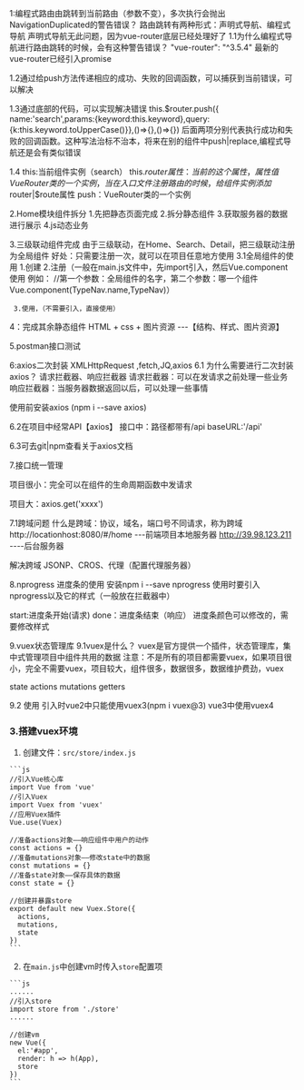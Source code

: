 1:编程式路由由跳转到当前路由（参数不变），多次执行会抛出NavigationDuplicated的警告错误？
  路由跳转有两种形式：声明式导航、编程式导航
  声明式导航无此问题，因为vue-router底层已经处理好了
1.1为什么编程式导航进行路由跳转的时候，会有这种警告错误？
  "vue-router": "^3.5.4" 最新的vue-router已经引入promise

1.2通过给push方法传递相应的成功、失败的回调函数，可以捕获到当前错误，可以解决

1.3通过底部的代码，可以实现解决错误
this.$router.push({ name:'search',params:{keyword:this.keyword},query:{k:this.keyword.toUpperCase()}},()=>{},()=>{})
后面两项分别代表执行成功和失败的回调函数。这种写法治标不治本，将来在别的组件中push|replace,编程式导航还是会有类似错误

1.4
this:当前组件实例（search）
this.$router属性：当前的这个属性，属性值VueRouter类的一个实例，当在入口文件注册路由的时候，给组件实例添加$router|$route属性
push：VueRouter类的一个实例


2.Home模块组件拆分
  1.先把静态页面完成
  2.拆分静态组件
  3.获取服务器的数据进行展示
  4.js动态业务

3.三级联动组件完成
    由于三级联动，在Home、Search、Detail，把三级联动注册为全局组件
    好处：只需要注册一次，就可以在项目任意地方使用
  3.1全局组件的使用
    1.创建
    2.注册（一般在main.js文件中，先import引入，然后Vue.component使用
    例如：
      //第一个参数：全局组件的名字，第二个参数：哪一个组件
      Vue.component(TypeNav.name,TypeNav)）

     3.使用，（不需要引入，直接使用） 

4：完成其余静态组件
  HTML + css + 图片资源 ---【结构、样式、图片资源】

5.postman接口测试

6:axios二次封装
  XMLHttpRequest ,fetch,JQ,axios
  6.1 为什么需要进行二次封装axios？
  请求拦截器、响应拦截器
  请求拦截器：可以在发请求之前处理一些业务
  响应拦截器：当服务器数据返回以后，可以处理一些事情

  使用前安装axios (npm i --save axios)

  6.2在项目中经常API【axios】
  接口中：路径都带有/api
  baseURL:'/api'

  6.3可去git|npm查看关于axios文档


7.接口统一管理

  项目很小：完全可以在组件的生命周期函数中发请求

  项目大：axios.get('xxxx')

  7.1跨域问题
  什么是跨域：协议，域名，端口号不同请求，称为跨域
  http://locationhost:8080/#/home ---前端项目本地服务器
  http://39.98.123.211  ----后台服务器

  解决跨域
  JSONP、CROS、代理（配置代理服务器）

8.nprogress 进度条的使用
  安装npm i --save nprogress
  使用时要引入nprogress以及它的样式（一般放在拦截器中）

  start:进度条开始(请求)
  done：进度条结束（响应）
  进度条颜色可以修改的，需要修改样式

9.vuex状态管理库
  9.1vuex是什么？
  vuex是官方提供一个插件，状态管理库，集中式管理项目中组件共用的数据
  注意：不是所有的项目都需要vuex，如果项目很小，完全不需要vuex，项目较大，组件很多，数据很多，数据维护费劲，vuex

  state
  actions
  mutations
  getters

 9.2 使用
  引入时vue2中只能使用vuex3(npm i vuex@3)
  vue3中使用vuex4
  ### 3.搭建vuex环境

  1. 创建文件：```src/store/index.js```

    ```js
    //引入Vue核心库
    import Vue from 'vue'
    //引入Vuex
    import Vuex from 'vuex'
    //应用Vuex插件
    Vue.use(Vuex)
    
    //准备actions对象——响应组件中用户的动作
    const actions = {}
    //准备mutations对象——修改state中的数据
    const mutations = {}
    //准备state对象——保存具体的数据
    const state = {}
    
    //创建并暴露store
    export default new Vuex.Store({
      actions,
      mutations,
      state
    })
    ```

  2. 在```main.js```中创建vm时传入```store```配置项

    ```js
    ......
    //引入store
    import store from './store'
    ......
    
    //创建vm
    new Vue({
      el:'#app',
      render: h => h(App),
      store
    })
    ```